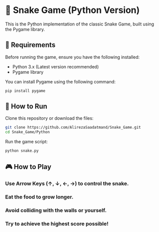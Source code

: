 # 📜 Snake Game (Python Version)

This is the Python implementation of the classic Snake Game, built using the Pygame library.

## 📜 Requirements

Before running the game, ensure you have the following installed:

- Python 3.x (Latest version recommended)
- Pygame library

You can install Pygame using the following command:

```sh
pip install pygame
```

## 🚀 How to Run

Clone this repository or download the files:

```sh
git clone https://github.com/AlirezaSaadatmand/Snake_Game.git
cd Snake_Game/Python
```
Run the game script:

```sh
python snake.py
```

## 🎮 How to Play
### Use Arrow Keys (↑, ↓, ←, →) to control the snake.
### Eat the food to grow longer.
### Avoid colliding with the walls or yourself.
### Try to achieve the highest score possible!

